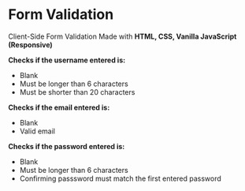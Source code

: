 # Form Validation
Client-Side Form Validation Made with <strong>HTML, CSS, Vanilla JavaScript (Responsive)</strong>

<strong>Checks if the username entered is:</strong><br>
- Blank<br>
- Must be longer than 6 characters<br>
- Must be shorter than 20 characters<br>

<strong>Checks if the email entered is:</strong><br>
- Blank<br>
- Valid email<br>

<strong>Checks if the password entered is:</strong><br>
- Blank<br>
- Must be longer than 6 characters
- Confirming passsword must match the first entered password
